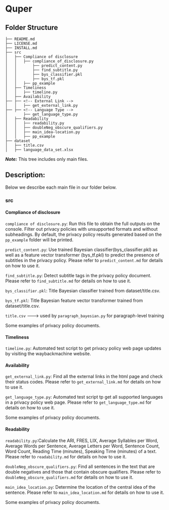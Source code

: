 # Quper
## Folder Structure

```
├── README.md
├── LICENSE.md
├── INSTALL.md
├── src
│   ├── Compliance of disclosure
│   │	├── compliance_of_disclosure.py
│   │       ├── predict_content.py  
│   │       ├── find_subtitle.py
│   │       ├── bys_classifier.pkl
│   │       ├── bys_tf.pkl
│   │	├── pp_example
│   ├── Timeliness
│   │	├── timeline.py
│   ├── Availability
├── ├── <!-- External Link -->
│   │   ├── get_external_link.py
├── ├── <!-- Language Type -->
│       ├── get_language_type.py
│   ├── Readability
│   │	├── readability.py
│   │	├── doubleNeg_obscure_qualifiers.py
│   │	├── main_idea-location.py
│   │	├── pp_example
├── dataset
│   ├── title.csv
│   ├── language_data_set.xlsx

```
***Note:*** This tree includes only main files. 

## Description:

Below we describe each main file in our folder below.

### src
#### Compliance of disclosure

```compliance of disclosure.py```: Run this file to obtain the full outputs on the console. Filter out privacy policies with unsupported formats and without subheadings. By default, the privacy policy results generated based on the ```pp_example``` folder will be printed. 

```predict_content.py```: Use trained Bayesian classifier(bys_classifier.pkl) as well as a feature vector transformer (bys_tf.pkl) to predict the presence of subtitles in the privacy policy. Please refer to ```predict_content.md``` for details on how to use it.

```find_subtitle.py```: Detect subtitle tags in the privacy policy document. Please refer to ```find_subtitle.md``` for details on how to use it.

```bys_classifier.pkl```: Title Bayesian classifier trained from dataset/title.csv.

```bys_tf.pkl```: Title Bayesian feature vector transformer trained from dataset/title.csv.

<!-- csv file description -->
```title.csv``` ---> used by ```paragraph_bayesian.py``` for paragraph-level training  

<!-- pp_example -->
Some examples of privacy policy documents.  


#### Timeliness

```timeline.py```: Automated test script to get privacy policy web page updates by visiting the waybackmachine website.

#### Availability

```get_external_link.py```: Find all the external links in the html page and check their status codes. Please refer to ```get_external_link.md``` for details on how to use it.

```get_language_type.py```: Automated test script tp get all supported languages in a privacy policy web page. Please refer to ```get_language_type.md``` for details on how to use it.

<!-- pp_example -->
Some examples of privacy policy documents.


#### Readability 
```readability.py```:Calculate the ARI, FRES, LIX, Average Syllables per Word, Average Words per Sentence, Average Letters per Word, Sentence Count, Word Count, Reading Time (minutes), Speaking Time (minutes) of a text. Please refer to ```readability.md``` for details on how to use it.

```doubleNeg_obscure_qualifiers.py```: Find all sentences in the text that are double negatives and those that contain obscure qualifiers. Please refer to ```doubleNeg_obscure_qualifiers.md``` for details on how to use it.

```main_idea_location.py```: Determine the location of the central idea of the sentence. Please refer to ```main_idea_location.md``` for details on how to use it.

<!-- pp_example -->
Some examples of privacy policy documents.

